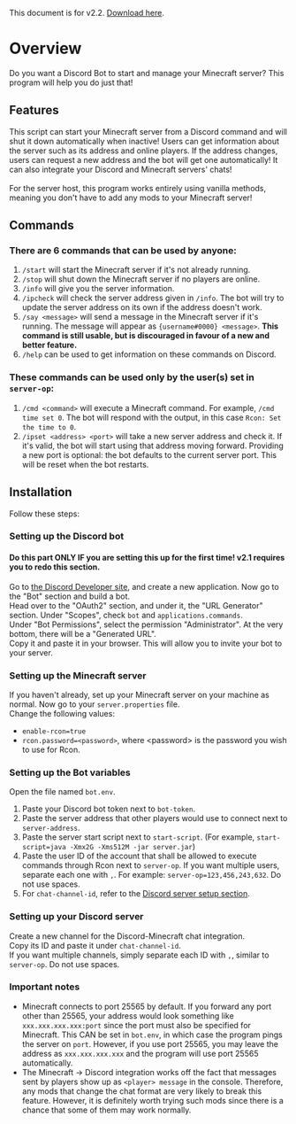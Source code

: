 This document is for v2.2. [Download here](https://github.com/MinecraftServerDiscordBot/minecraft-server-discord-bot-python/releases/tag/v2.2). 

# Overview
Do you want a Discord Bot to start and manage your Minecraft server? This program will help you do just that! 

## Features
This script can start your Minecraft server from a Discord command and will shut it down automatically when inactive! Users can get information about the server such as its address and online players. If the address changes, users can request a new address and the bot will get one automatically! It can also integrate your Discord and Minecraft servers' chats! <br /><br />
For the server host, this program works entirely using vanilla methods, meaning you don't have to add any mods to your Minecraft server! 

## Commands
### There are 6 commands that can be used by anyone: 
1. `/start` will start the Minecraft server if it's not already running. 
2. `/stop` will shut down the Minecraft server if no players are online.  
3. `/info` will give you the server information. 
4. `/ipcheck` will check the server address given in `/info`. The bot will try to update the server address on its own if the address doesn't work. 
5. `/say <message>` will send a message in the Minecraft server if it's running. The message will appear as `{username#0000} <message>`. **This command is still usable, but is discouraged in favour of a new and better feature.** 
6. `/help` can be used to get information on these commands on Discord. 
### These commands can be used only by the user(s) set in `server-op`: 
1. `/cmd <command>` will execute a Minecraft command. For example, `/cmd time set 0`. The bot will respond with the output, in this case `Rcon: Set the time to 0`. 
2. `/ipset <address> <port>` will take a new server address and check it. If it's valid, the bot will start using that address moving forward. Providing a new port is optional: the bot defaults to the current server port. This will be reset when the bot restarts. 

## Installation
Follow these steps: 
### Setting up the Discord bot
#### Do this part ONLY IF you are setting this up for the first time! v2.1 requires you to redo this section. 
Go to [the Discord Developer site](https://discord.com/developers/), and create a new application. Now go to the "Bot" section and build a bot. <br />
Head over to the "OAuth2" section, and under it, the "URL Generator" section. Under "Scopes", check `bot` and `applications.commands`. <br />
Under "Bot Permissions", select the permission "Administrator". At the very bottom, there will be a "Generated URL". <br />
Copy it and paste it in your browser. This will allow you to invite your bot to your server. <br />

### Setting up the Minecraft server
If you haven't already, set up your Minecraft server on your machine as normal. Now go to your `server.properties` file. <br />
Change the following values: 
- `enable-rcon=true` 
- `rcon.password=<password>`, where \<password\> is the password you wish to use for Rcon.  
 
### Setting up the Bot variables
Open the file named `bot.env`. 
1. Paste your Discord bot token next to `bot-token`. 
2. Paste the server address that other players would use to connect next to `server-address`. 
3. Paste the server start script next to `start-script`. (For example, `start-script=java -Xmx2G -Xms512M -jar server.jar`)
4. Paste the user ID of the account that shall be allowed to execute commands through Rcon next to `server-op`. If you want multiple users, separate each one with `,`. For example: `server-op=123,456,243,632`. Do not use spaces. 
5. For `chat-channel-id`, refer to the [Discord server setup section](#setting-up-your-discord-server). 

### Setting up your Discord server
Create a new channel for the Discord-Minecraft chat integration. <br />
 Copy its ID and paste it under `chat-channel-id`. <br />
 If you want multiple channels, simply separate each ID with `,`, similar to `server-op`. Do not use spaces. <br />
 
### Important notes
- Minecraft connects to port 25565 by default. If you forward any port other than 25565, your address would look something like `xxx.xxx.xxx.xxx:port` since the port must also be specified for Minecraft. This CAN be set in `bot.env`, in which case the program pings the server on `port`. However, if you use port 25565, you may leave the address as `xxx.xxx.xxx.xxx` and the program will use port 25565 automatically. 
- The Minecraft -> Discord integration works off the fact that messages sent by players show up as `<player> message` in the console. Therefore, any mods that change the chat format are very likely to break this feature. However, it is definitely worth trying such mods since there is a chance that some of them may work normally. 
